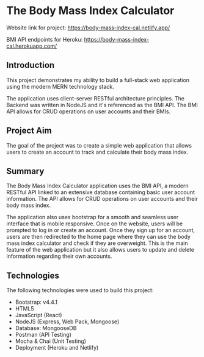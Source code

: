 # The Body Mass Index Calculator

Website link for project: https://body-mass-index-cal.netlify.app/

BMI API endpoints for Heroku: https://body-mass-index-cal.herokuapp.com/

## Introduction

This project demonstrates my ability to build a full-stack web application using the modern MERN technology stack.

The application uses client-server RESTful architecture principles. The Backend was written in NodeJS and it's referenced as the BMI API.
The BMI API allows for CRUD operations on user accounts and their BMIs.

## Project Aim
The goal of the project was to create a simple web application that allows users to create an account to track and calculate their body mass index.

## Summary 
The Body Mass Index Calculator application uses the BMI API, a modern RESTful API linked to an extensive database containing basic user account information. The API allows for CRUD operations on user accounts and their body mass index.

The application also uses bootstrap for a smooth and seamless user interface that is mobile responsive. Once on the website, users will be prompted to log in or create an account. Once they sign up for an account, users are then redirected to the home page where they can use the body mass index calculator and check if they are overweight. This is the main feature of the web application but it also allows users to update and delete information regarding their own accounts.

## Technologies
The following technologies were used to build this project:
* Bootstrap: v4.4.1
* HTML5
* JavaScript (React)
* NodeJS (Express, Web Pack, Mongoose)
* Database: MongooseDB
* Postman (API Testing)
* Mocha & Chai (Unit Testing)
* Deployment (Heroku and Netlify)
